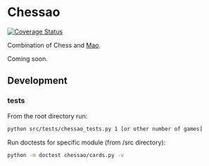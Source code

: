 # Chessao

[![Coverage Status](https://coveralls.io/repos/github/tadeoos/chessao/badge.svg)](https://coveralls.io/github/tadeoos/chessao)
<!-- <img src="logo.png" alt="logo" style="width: 200px; border-radius: 10px; float:left; margin-right: 20px;"/> -->

Combination of Chess and [Mao](https://en.wikipedia.org/wiki/Mao_(card_game)).

Coming soon.


## Development

### tests

From the root directory run:

```bash
python src/tests/chessao_tests.py 1 [or other number of games]
```

Run doctests for specific module (from /src directory):

```bash
python -m doctest chessao/cards.py -v
```

